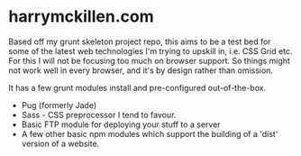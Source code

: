 # harrymckillen.com

Based off my grunt skeleton project repo, this aims to be a test bed for some of the latest web technologies I'm trying to upskill in, i.e. CSS Grid etc. For this I will not be focusing too much on browser support. So things might not work well in every browser, and it's by design rather than omission. 


It has a few grunt modules install and pre-configured out-of-the-box. 

* Pug (formerly Jade)
* Sass - CSS preprocessor I tend to favour. 
* Basic FTP module for deploying your stuff to a server
* A few other basic npm modules which support the building of a 'dist' version of a website. 
